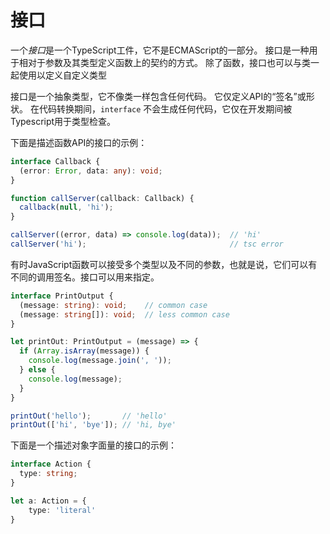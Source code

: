 # 接口

一个*接口*是一个TypeScript工件，它不是ECMAScript的一部分。 接口是一种用于相对于参数及其类型定义函数上的契约的方式。 除了函数，接口也可以与类一起使用以定义自定义类型

接口是一个抽象类型，它不像类一样包含任何代码。 它仅定义API的“签名”或形状。 在代码转换期间，`interface` 不会生成任何代码，它仅在开发期间被Typescript用于类型检查。

下面是描述函数API的接口的示例：

```typescript
interface Callback {
  (error: Error, data: any): void;
}

function callServer(callback: Callback) {
  callback(null, 'hi');
}

callServer((error, data) => console.log(data));  // 'hi'
callServer('hi');                                // tsc error
```

有时JavaScript函数可以接受多个类型以及不同的参数，也就是说，它们可以有不同的调用签名。接口可以用来指定。

```typescript
interface PrintOutput {
  (message: string): void;    // common case
  (message: string[]): void;  // less common case
}

let printOut: PrintOutput = (message) => {
  if (Array.isArray(message)) {
    console.log(message.join(', '));
  } else {
    console.log(message);
  }
}

printOut('hello');       // 'hello'
printOut(['hi', 'bye']); // 'hi, bye'
```

下面是一个描述对象字面量的接口的示例：

```typescript
interface Action {
  type: string;
}

let a: Action = {
    type: 'literal'
}
```